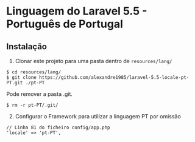 #  Linguagem do Laravel 5.5 - Português de Portugal

## Instalação

1. Clonar este projeto para uma pasta dentro de `resources/lang/`
  ```
  $ cd resources/lang/
  $ git clone https://github.com/alexandre1985/laravel-5.5-locale-pt-PT.git ./pt-PT
  ```
  
  Pode remover a pasta .git.

  ```
  $ rm -r pt-PT/.git/
  ```
  
2. Configurar o Framework para utilizar a linguagem PT por omissão
  ```
  // Linha 81 do ficheiro config/app.php
  'locale' => 'pt-PT',
  ```
